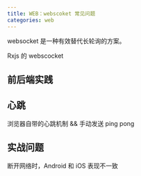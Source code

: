 ```yaml
---
title: WEB：webscoket 常见问题
categories: web
---
```


websocket 是一种有效替代长轮询的方案。

<!-- more -->

Rxjs 的 webscocket

## 前后端实践

## 心跳

浏览器自带的心跳机制 && 手动发送 ping pong

## 实战问题

断开网络时，Android 和 iOS 表现不一致

